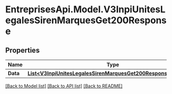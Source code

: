 # EntreprisesApi.Model.V3InpiUnitesLegalesSirenMarquesGet200Response

## Properties

Name | Type | Description | Notes
------------ | ------------- | ------------- | -------------
**Data** | [**List&lt;V3InpiUnitesLegalesSirenMarquesGet200ResponseDataInner&gt;**](V3InpiUnitesLegalesSirenMarquesGet200ResponseDataInner.md) |  | 

[[Back to Model list]](../README.md#documentation-for-models) [[Back to API list]](../README.md#documentation-for-api-endpoints) [[Back to README]](../README.md)

